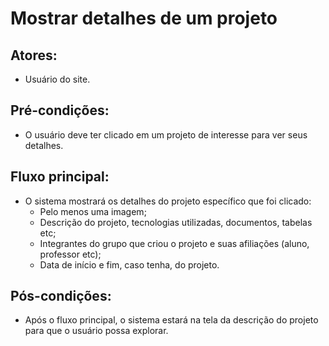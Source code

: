 # Mostrar detalhes de um projeto

## Atores:
- Usuário do site.

## Pré-condições:
- O usuário deve ter clicado em um projeto de interesse para ver seus detalhes.

## Fluxo principal:
- O sistema mostrará os detalhes do projeto específico que foi clicado:
  - Pelo menos uma imagem;
  - Descrição do projeto, tecnologias utilizadas, documentos, tabelas etc;
  - Integrantes do grupo que criou o projeto e suas afiliações (aluno, professor etc);
  - Data de início e fim, caso tenha, do projeto.

## Pós-condições:
- Após o fluxo principal, o sistema estará na tela da descrição do projeto para que o usuário possa explorar.
